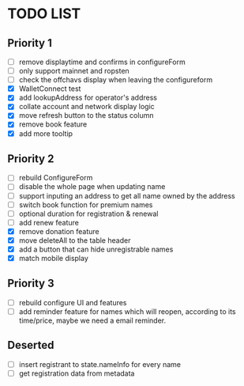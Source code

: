 # TODO LIST

## Priority 1

- [ ] remove displaytime and confirms in configureForm
- [ ] only support mainnet and ropsten
- [ ] check the offchavs display when leaving the configureform
- [x] WalletConnect test
- [x] add lookupAddress for operator's address
- [x] collate account and network display logic
- [x] move refresh button to the status column
- [x] remove book feature
- [x] add more tooltip

## Priority 2

- [ ] rebuild ConfigureForm
- [ ] disable the whole page when updating name
- [ ] support inputing an address to get all name owned by the address
- [ ] switch book function for premium names
- [ ] optional duration for registration & renewal
- [ ] add renew feature
- [x] remove donation feature
- [x] move deleteAll to the table header
- [x] add a button that can hide unregistrable names
- [x] match mobile display

## Priority 3

- [ ] rebuild configure UI and features
- [ ] add reminder feature for names which will reopen, according to its time/price, maybe we need a email reminder.

## Deserted

- [ ] insert registrant to state.nameInfo for every name
- [ ] get registration data from metadata
